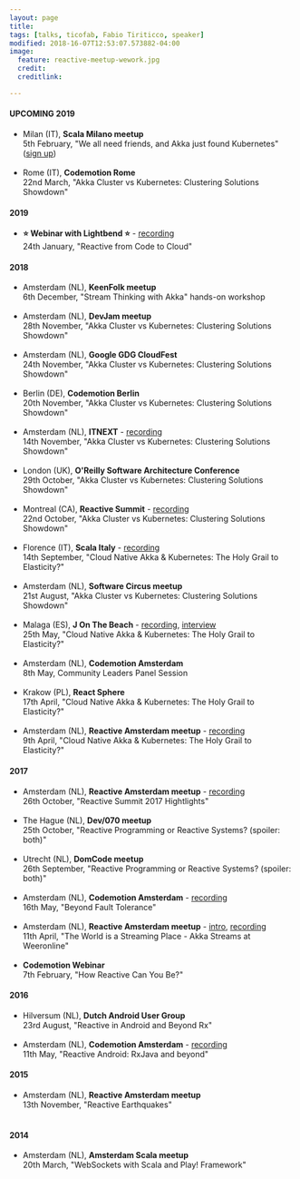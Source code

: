 ```yaml
---
layout: page
title:
tags: [talks, ticofab, Fabio Tiriticco, speaker]
modified: 2018-16-07T12:53:07.573882-04:00
image:
  feature: reactive-meetup-wework.jpg
  credit:
  creditlink:

---
```


#### UPCOMING 2019

* Milan (IT), **Scala Milano meetup**<be><br>5th February, "We all need friends, and Akka just found Kubernetes" ([sign up](https://www.meetup.com/milano-scala-group/events/257954604/))<br><br>
* Rome (IT), **Codemotion Rome**<br>22nd March, "Akka Cluster vs Kubernetes: Clustering Solutions Showdown"<br>

#### 2019

* **⭐ Webinar with Lightbend ⭐️** - [recording](https://www.youtube.com/watch?v=FyneQrH-0Rc)<br>24th January, "Reactive from Code to Cloud"<br>

#### 2018

* Amsterdam (NL), **KeenFolk meetup**<br>6th December, "Stream Thinking with Akka" hands-on workshop<br><br>
* Amsterdam (NL), **DevJam meetup**<br>28th November, "Akka Cluster vs Kubernetes: Clustering Solutions Showdown"<br><br>
* Amsterdam (NL), **Google GDG CloudFest**<br>24th November, "Akka Cluster vs Kubernetes: Clustering Solutions Showdown"<br><br>
* Berlin (DE), **Codemotion Berlin**<br>20th November, "Akka Cluster vs Kubernetes: Clustering Solutions Showdown"<br><br>
* Amsterdam (NL), **ITNEXT** - [recording](https://www.youtube.com/watch?v=v2j2SyVhzTY&t=1s)<br>14th November, "Akka Cluster vs Kubernetes: Clustering Solutions Showdown"<br><br>
* London (UK), **O'Reilly Software Architecture Conference**<br>29th October, "Akka Cluster vs Kubernetes: Clustering Solutions Showdown"<br><br>
* Montreal (CA), **Reactive Summit** - [recording](https://t.co/f0b2mG6SeY)<br>22nd October, "Akka Cluster vs Kubernetes: Clustering Solutions Showdown"<br><br>
* Florence (IT), **Scala Italy** - [recording](https://vimeo.com/294735363)<br>14th September, "Cloud Native Akka & Kubernetes: The Holy Grail to Elasticity?"<br><br>
* Amsterdam (NL), **Software Circus meetup**<br>21st August, "Akka Cluster vs Kubernetes: Clustering Solutions Showdown"<br><br>
* Malaga (ES), **J On The Beach** - [recording](https://youtu.be/OOXRgd5yUQo), [interview](https://youtu.be/pZgrAnORNAU)<br>25th May, "Cloud Native Akka & Kubernetes: The Holy Grail to Elasticity?"<br><br>
* Amsterdam (NL), **Codemotion Amsterdam**<br>8th May, Community Leaders Panel Session<br><br>
* Krakow (PL), **React Sphere**<br>17th April, "Cloud Native Akka & Kubernetes: The Holy Grail to Elasticity?"<br><br>
* Amsterdam (NL), **Reactive Amsterdam meetup** - [recording](https://youtu.be/M8P3MFmMDk4)<br>9th April, "Cloud Native Akka & Kubernetes: The Holy Grail to Elasticity?"<br>

#### 2017

* Amsterdam (NL), **Reactive Amsterdam meetup** - [recording](https://youtu.be/J1mkMYIO9gg)<br>26th October, "Reactive Summit 2017 Hightlights"<br><br>
* The Hague (NL), **Dev/070 meetup**<br>25th October, "Reactive Programming or Reactive Systems? (spoiler: both)"<br><br>
* Utrecht (NL), **DomCode meetup**<br>26th September, "Reactive Programming or Reactive Systems? (spoiler: both)"<br><br>
* Amsterdam (NL), **Codemotion Amsterdam** - [recording](https://youtu.be/zgKoAfhCHVE)<br>16th May, "Beyond Fault Tolerance"<br><br>
* Amsterdam (NL), **Reactive Amsterdam meetup** - [intro](https://youtu.be/eKkeHHTSETw), [recording](https://youtu.be/MQGXrrhGUTw)<br>11th April, "The World is a Streaming Place - Akka Streams at Weeronline"<br><br>
* **Codemotion Webinar**<br>7th February, "How Reactive Can You Be?"<br> 

#### 2016

* Hilversum (NL), **Dutch Android User Group**<br>23rd August, "Reactive in Android and Beyond Rx"<br><br>
* Amsterdam (NL), **Codemotion Amsterdam** - [recording](https://youtu.be/QGYzrEZEW_k)<br>11th May, "Reactive Android: RxJava and beyond"<br>

#### 2015

* Amsterdam (NL), **Reactive Amsterdam meetup**<br>13th November, "Reactive Earthquakes"<br><br>

#### 2014

* Amsterdam (NL), **Amsterdam Scala meetup**<br>20th March, "WebSockets with Scala and Play! Framework"<br>



